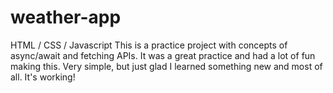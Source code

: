 # weather-app
HTML / CSS / Javascript 
This is a practice project with concepts of async/await and fetching APIs.
It was a great practice and had a lot of fun making this. Very simple, but just glad I learned something new and most of all. It's working!
